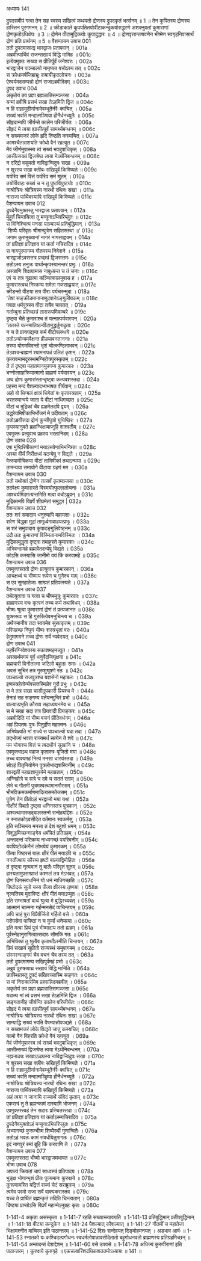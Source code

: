 अध्यायः 141

द्रुपदसमीपं गत्वा तेन सह स्वस्य सखित्वं कथयतो द्रोणस्य द्रुपदकृतं भर्त्सनम् ॥ 1 ॥ तेन कुपितस्य द्रोणस्य हास्तिन पुरगमनम् ॥ 2 ॥ क्रीडाकाले कूपपतितयोर्वीटाकन्दुकयोरुद्धरणे अशक्नुवतां कुमाराणां द्रोणकृतोऽधिक्षेपः ॥ 3 ॥ द्रोणेन वीटामुद्रिकयोः कूपादुद्धारः ॥ 4 ॥ द्रोणवृत्तान्तश्रवणेन भीष्मेण स्वगृहनिवासार्थं द्रोणं प्रति प्रार्थनम् ॥ 5 ॥
वैशम्पायन उवाच 	001  
ततो द्रुपदमासाद्य भारद्वाजः प्रतापवान् ।	001a  
अब्रवीत्पार्थिवं राजन्सखायं विद्धि मामिह ॥	001c  
इत्येवमुक्तः सख्या स प्रीतिर्पूर्वं जनेश्वरः ।	002a  
भारद्वाजेन पाञ्चाल्यो नामृष्यत वचोऽस्य तत् ॥	002c  
स क्रोधामर्षजिह्मभ्रूः कषायीकृतलोचनः ।	003a  
ऐश्वर्यमदसम्पन्नो द्रोणं राजाऽब्रवीदिदम् ॥	003c  
द्रुपद उवाच	004  
अकृतेयं तव प्रज्ञा ब्रह्मन्नातिसमञ्जसा ।	004a  
यन्मां व्रवीषि प्रसभं सखा तेऽहमिति द्विज ॥	004c  
न हि राज्ञामुदीर्णानामेवम्भूतैर्नरैः क्वचित् ।	005a  
सख्यं भवति मन्दात्मञ्श्रिया हीनैर्धनच्युतैः ॥	005c  
सौहृदान्यपि जीर्यन्ते कालेन परिजीर्यतः ।	006a  
सौहृदं मे त्वया ह्यासीत्पूर्वं सामर्थ्यबन्धनम् ॥	006c  
न सख्यमजरं लोके हृदि तिष्ठति कस्यचित् ।	007a  
कामश्चैतन्नाशयति क्रोधो वैनं रहत्युत ॥	007c  
मैवं जीर्णमुपास्स्व त्वं सख्यं भवदुपाधिकृत् ।	008a  
आसीत्सख्यं द्विजश्रेष्ठ त्वया मेऽर्थनिबन्धनम् ॥	008c  
न दरिद्रो वसुमतो नाविद्वान्विदुषः सखा ।	009a  
न शूरस्य सखा क्लीबः सखिपूर्वं किमिष्यते ॥	009c  
ययोरेव समं वित्तं ययोरेव समं श्रुतम् ।	010a  
तयोर्विवाहः सख्यं च न तु पुष्टविपुष्टयोः ॥	010c  
नाश्रोत्रियः श्रोत्रियस्य नारथी रथिनः सखा ।	011a  
नाराजा पार्थिवस्यापि सखिपूर्वं किमिष्यते ॥	011c  
वैशम्पायन उवाच	012  
द्रुपदेनैवमुक्तस्तु भारद्वाजः प्रतापवान् ।	012a  
मुहूर्तं चिन्तयित्वा तु मन्युनाऽभिपरिप्लुतः ॥	012c  
स विनिश्चित्य मनसा पाञ्चाल्यं प्रतिबुद्धिमान् ।	013a  
\'शिष्यैः परिवृतः श्रीमान्पुत्रेण सहितस्तथा ॥\'	013c  
जगाम कुरुमुख्यानां नागरं नागसाह्वयम् ।	014a  
तां प्रतिज्ञां प्रतिज्ञाय यां कर्ता नचिरादिव ॥	014c  
स नागपुरमागम्य गौतमस्य निवेशने ।	015a  
भारद्वाजोऽवसत्तत्र प्रच्छन्नं द्विजसत्तमः ॥	015c  
ततोऽस्य तनुजः पार्थान्कृपस्यानन्तरं प्रभुः ।	016a  
अस्त्राणि शिक्षयामास नाबुध्यन्त च तं जनाः ॥	016c  
एवं स तत्र गूढात्मा कञ्चित्कालमुवास ह ।	017a  
कुमारास्त्वथ निष्क्रम्य समेता गजसाह्वयात् ॥	017c  
क्रीडन्तो वीटया तत्र वीराः पर्यचरन्मुदा ।	018a  
\'तेषां सङ्क्रीडमानानामुदपानेऽङ्गुलीयकम् ॥	018c  
पपात धर्मपुत्रस्य वीटा तत्रैव चापतत् ।	019a  
गर्ताम्बुना प्रतिच्छन्नं तारारूपमिवाम्बरे ॥	019c  
दृष्ट्वा चैते कुमाराश्च तं यत्नात्पर्यवारयन् ।	020a  
\'ततस्ते यत्नमातिष्ठन्वीटामुद्धर्तुमादृताः ।	020c  
न च ते प्रत्यपद्यन्त कर्म वीटोपलब्धये ॥	020e  
ततोऽन्योन्यमवैक्षन्त व्रीडयावनताननाः ।	021a  
तस्या योगमविदन्तो भृशं चोत्कण्ठिताभवन् ॥	021c  
तेऽपश्यन्ब्राह्मणं श्याममापन्नं पलितं कृशम् ।	022a  
कृत्यवन्तमदूरस्थमग्निहोत्रपुरस्कृतम् ॥	022c  
ते तं दृष्ट्वा महातमानमुपगम्य कुमारकाः ।	023a  
भग्नोत्साहक्रियात्मानो ब्राह्मणं पर्यवारयन् ॥	023c  
अथ द्रोणः कुमारांस्तान्दृष्ट्वा कत्यवशस्तदा ।	024a  
प्रहस्य मन्दं पैशल्यादभ्यभाषत वीर्यवान् ॥	024c  
अहो वो धिग्बलं क्षात्रं धिगेतां वः कृतास्त्रताम् ।	025a  
भरतस्यान्वये जाता ये वीटां नाधिगच्छत ॥	025c  
वीटां च मुद्रिकां चैव ह्यहमेतदपि द्वयम् ।	026a  
उद्धरेयमिषीकाभिर्भोजनं मे प्रदीयताम् ॥	026c  
ततोऽब्रवीत्तदा द्रोणं कुन्तीपुत्रो युधिष्ठिरः ।	027a  
कृपस्यानुमते ब्रह्मन्भिक्षामाप्नुहि शाश्वतीम् ॥	027c  
एवमुक्तः प्रत्युवाच प्रहस्य भरतानिदम् ।	028a  
द्रोण उवाच	028  
एषा मुष्टिरिषीकाणां मयाऽस्त्रेणाभिमन्त्रिता ॥	028c  
अस्या वीर्यं निरीक्षध्वं यदन्येषु न विद्यते ।	029a  
वेत्स्यामीषिकया वीटां तामिषीकां तथाऽन्यया ॥	029c  
तामन्यया समायोगे वीटाया ग्रहणं मम ।	030a  
वैशम्पायन उवाच	030  
ततो यथोक्तं द्रोणेन तत्सर्वं कृतमञ्जसा ॥	030c  
तदवेक्ष्य कुमारास्ते विस्मयोत्फुल्ललोचनाः ।	031a  
आश्चर्यमिदमत्यन्तमिति मत्वा वचोऽब्रुवन् ॥	031c  
मुद्रिकामपि विप्रर्षे शीघ्रमेतां समुद्धर |	032a  
वैशम्पायन उवाच	032  
ततः शरं समादाय धनुश्चापि महायशाः ॥	032c  
शरेण विद्ध्वा मुद्रां तामूर्ध्वमावाहयत्प्रभुः ।	033a  
स शरं समुपादाय कूपादङ्गुलिवेष्टनम् ॥	033c  
ददौ ततः कुमाराणां विस्मितानामविस्मितः ।	034a  
मुद्रिकामुद्धृतां दृष्ट्वा तमाहुस्ते कुमारकाः ॥	034c  
अभिवन्दामहे ब्रह्मन्नैतदन्येषु विद्यते ।	035a  
कोऽसि कस्यासि जानीमो वयं किं करवामहे ॥	035c  
वैशम्पायन उवाच	036  
एवमुक्तस्ततो द्रोणः प्रत्युवाच कुमारकान् ।	036a  
आचक्षध्वं च भीष्माय रूपेण च गुणैश्च माम् ॥	036c  
स एव सुमहातेजाः साम्प्रतं प्रतिपत्स्यते ।	037a  
वैशम्पायन उवाच	037  
तथेत्युक्त्वा च गत्वा च भीष्ममूचुः कुमारकाः ॥	037c  
ब्राह्मणस्य वचः कृत्स्नं तच्च कर्म तथाविधम् ।	038a  
भीष्मः श्रुत्वा कुमाराणां द्रोणं तं प्रत्यजानत ॥	038c  
युक्तरूपः स हि गुरुरित्येवमनुचिन्त्य च ।	039a  
अथैनमानीय तदा स्वयमेव सुसत्कृतम् ॥	039c  
परिपप्रच्छ निपुणं भीष्मः शस्त्रभृतां वरः ।	040a  
हेतुमागमने तच्च द्रोणः सर्वं न्यवेदयत् ॥	040c  
द्रोण उवाच	041  
महर्षेरग्निवेश्यस्य सकाशमहमच्युत ।	041a  
अस्त्रार्थमगमं पूर्वं धनुर्वेदजिघृक्षया ॥	041c  
ब्रह्मचारी विनीतात्मा जटिलो बहुलाः समाः ।	042a  
अवसं सुचिरं तत्र गुरुशुश्रूषणे रतः ॥	042c  
पाञ्चाल्यो राजपुत्रश्च यज्ञसेनो महाबलः ।	043a  
इष्वस्त्रहेतोर्न्यवसत्तस्मिन्नेव गुरौ प्रभुः ॥	043c  
स मे तत्र सखा चासीदुपकारी प्रियश्च मे ।	044a  
तेनाहं सह सङ्गम्य वर्तयन्सुचिरं प्रभो ॥	044c  
बाल्यात्प्रभृति कौरव्य सहाध्ययनमेव च ।	045a  
स मे सखा सदा तत्र प्रियवादी प्रियङ्करः ॥	045c  
अब्रवीदिति मां भीष्म वचनं प्रीतिवर्धनम् ।	046a  
अहं प्रियतमः पुत्रः पितुर्द्रोण महात्मनः ॥	046c  
अभिषेक्ष्यति मां राज्ये स पाञ्चाल्यो यदा तदा ।	047a  
तद्भोज्यं भवता राज्यमर्धं सत्येन ते शपे ॥	047c  
मम भोगाश्च वित्तं च त्वदधीनं सुखानि च ।	048a  
एवमुक्त्वाऽथ वव्राज कृतास्त्रः पूजितो मया ॥	048c  
तच्च वाक्यमहं नित्यं मनसा धारयंस्तदा ।	049a  
सोऽहं पितृनियोगेन पुत्रलोभाद्यशस्विनीम् ॥	049c  
शारद्वतीं महाप्रज्ञामुपयेमे महाव्रताम् ।	050a  
अग्निहोत्रे च सत्रे च दमे च सततं रताम् ॥	050c  
लेभे च गौतमी पुत्रमश्वत्थामानमौरसम् ।	051a  
भीमविक्रमकर्माणमादित्यसमतेजसम् ॥	051c  
पुत्रेण तेन प्रीतोऽहं भरद्वाजो मया यथा ।	052a  
गोक्षीरं पिबतो दृष्ट्वा धनिनस्तत्र पुत्रकान् ।	052c  
अश्वत्थामारुदद्बालस्तन्मे सन्देहयद्दिशः ॥	052e  
न स्नातकोऽवसीदेत वर्तमानः स्वकर्मसु ।	053a  
इति सञ्चिन्त्य मनसा तं देशं बहुशो भ्रमन् ॥	053c  
विशुद्धमिच्छन्गाङ्गेय धर्मोपेतं प्रतिग्रहम् ।	054a  
अन्तादन्तं परिक्रम्य नाध्यगच्छं पयस्विनीम् ॥	054c  
यवपिष्टोदकेनैनं लोभयेयं कुमारकम् ।	055a  
पीत्वा पिष्टरसं बालः क्षीरं पीतं मयाऽपि च ॥	055c  
ननर्तोत्थाय कौरव्य हृष्टो बाल्याद्विमोहितः ।	056a  
तं दृष्ट्वा नृत्यमानं तु बालैः परिवृतं सुतम् ॥	056c  
हास्यतामुपसम्प्राप्तं कश्मलं तत्र मेऽभवत् ।	057a  
द्रोणं धिगस्त्वधनिनं यो धनं नाधिगच्छति ॥	057c  
पिष्टोदकं सुतो यस्य पीत्वा क्षीरस्य तृष्णया ।	058a  
नृत्यतिस्म मुदाविष्टः क्षीरं पीतं मयाऽप्युत ॥	058c  
इति सम्भाषतां वाचं श्रुत्वा मे बुद्धिरच्यवत् ।	059a  
आत्मानं चात्मना गर्हन्मनसेदं व्यचिन्तयम् ॥	059c  
अपि चाहं पुरा विप्रैर्वर्जितो गर्हितो वसे ।	060a  
परोपसेवां पापिष्ठां न च कुर्यां धनेप्सया ॥	060c  
इति मत्वा प्रियं पुत्रं भीष्मादाय ततो ह्यहम् ।	061a  
पूर्वस्नेहानुरागित्वात्सदारः सौमकिं गतः ॥	061c  
अभिषिक्तं तु श्रुत्वैव कृतार्थोऽस्मीति चिन्तयन् ।	062a  
प्रियं सखायं सुप्रीतो राज्यस्थं समुपागमम् ॥	062c  
संस्मरन्सङ्गमं चैव वचनं चैव तस्य तत् ।	063a  
ततो द्रुपदमागम्य सखिपूर्वमहं प्रभो ॥	063c  
अब्रुवं पुरुषव्याघ्र सखायं विद्धि मामिति ।	064a  
उपस्थितस्तु द्रुपदं सखिवच्चास्मि सङ्गतः ॥	064c  
स मां निराकारमिव प्रहसन्निदमब्रवीत् ।	065a  
अकृतेयं तव प्रज्ञा ब्रह्मन्नातिसमञ्जसा ॥	065c  
यदात्थ मां त्वं प्रसभं सखा तेऽहमिति द्विज ।	066a  
सङ्गतानीह जीर्यन्ति कालेन परिजीर्यतः ॥	066c  
सौहृदं मे त्वया ह्यासीत्पूर्वं सामर्थ्यबन्धनम् ।	067a  
नाश्रोत्रियः श्रोत्रियस्य नारथी रथिनः सखा ॥	067c  
साम्याद्धि सख्यं भवति वैषम्यान्नोपपद्यते ।	068a  
न सख्यमजरं लोके विद्यते जातु कस्यचित् ॥	068c  
कामो वैनं विहरति क्रोधो वैनं रहत्युत ।	069a  
मैवं जीर्णमुपास्स्व त्वं सख्यं भवदुपाधिकृत् ॥	069c  
आसीत्सख्यं द्विजश्रेष्ठ त्वया मेऽर्थनिबन्धनम् ।	070a  
नह्यनाढ्यः सखाऽऽढ्यस्य नाविद्वान्विदुषः सखा ॥	070c  
न शूरस्य सखा क्लीबः सखिपूर्वं किमिष्यते ।	071a  
न हि राज्ञामुदीर्णानामेवम्भूतैर्नरैः क्वचित् ॥	071c  
सख्यं भवति मन्दात्मञ्छ्रिया हीनैर्धनच्युतैः ।	072a  
नाश्रोत्रियः श्रोत्रियस्य नारथी रथिनः सखा ॥	072c  
नाराजा पार्थिवस्यापि सखिपूर्वं किमिष्यते ।	073a  
अहं त्वया न जानामि राज्यार्थे संविदं कृताम् ॥	073c  
एकरात्रं तु ते ब्रह्मन्कामं दास्यामि भोजनम् ।	074a  
एवमुक्तस्त्वहं तेन सदारः प्रस्थितस्तदा ॥	074c  
तां प्रतिज्ञां प्रतिज्ञाय यां कर्ताऽस्म्यचिरादिव ।	075a  
द्रुपदेनैवमुक्तोऽहं मन्युनाऽभिपरिप्लुतः ॥	075c  
अभ्यागच्छं कुरून्भीष्म शिष्यैरर्थी गुणान्वितैः ।	076a  
ततोऽहं भवतः कामं संवर्धयितुमागतः ॥	076c  
इदं नागपुरं रम्यं ब्रूहि किं करवाणि ते ।	077a  
वैशम्पायन उवाच	077  
एवमुक्तस्तदा भीष्मो भारद्वाजमभाषत ॥	077c  
भीष्म उवाच	078  
अपज्यं क्रियतां चापं साध्वस्त्रं प्रतिपादय ।	078a  
भुङ्क्ष भोगान्भृशं प्रीतः पूज्यमानः कुरुक्षये ॥	078c  
कुरूणामस्ति यद्वित्तं राज्यं चेदं सराष्ट्रकम् ।	079a  
त्वमेव परमो राजा सर्वे वाक्यकरास्तव ॥	079c  
यच्च ते प्रार्थितं ब्रह्मन्कृतं तदिति चिन्त्यताम् ।	080a  
दिष्ट्या प्राप्तोऽसि विप्रर्षे महान्मेऽनुग्रहः कृतः ॥	080c  

1-141-4 अकृता असंस्कृता ॥ 1-141-7 रहति सख्याच्च्यावयति ॥ 1-141-13 प्रतिबुद्धिमान् प्रतीपबुद्धिमान् ॥ 1-141-18 वीटया कन्दुकेन ॥ 1-141-24 पैशल्यात् कौशल्यात् ॥ 1-141-27 गौतमीं च महातेजा भिक्षामश्नीत माचिरम् इति पाठान्तरम् ॥ 1-141-52 दिशः सन्देहयत् दिङ्मोहमनयत् । अडभाव आर्षः ॥ 1-141-53 स्नातको यः कश्चिदल्पगोधनः स्वधर्मलोपान्नावसीदेतातो बहुगोधनवतो ब्राह्मणस्य प्रतिग्रहमिच्छन् ॥ 1-141-54 अन्तादन्तं देशाद्देशम् ॥ 1-141-60 वसे उपवसे ॥ 1-141-78 अधिज्यं कुरुवीराणां इति पाठान्तरम् । कुरुक्षये कुरुगृहे ॥ एकचत्वारिंशदधिकशततमोऽध्यायः ॥ 141 ॥
